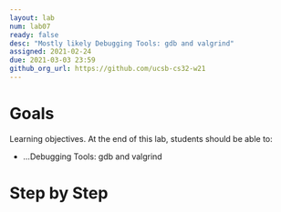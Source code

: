 ```yaml
---
layout: lab
num: lab07	
ready: false
desc: "Mostly likely Debugging Tools: gdb and valgrind"
assigned: 2021-02-24
due: 2021-03-03 23:59
github_org_url: https://github.com/ucsb-cs32-w21
---
```


Goals
=====

Learning objectives. At the end of this lab, students should be able to:

-  ...Debugging Tools: gdb and valgrind

Step by Step
============

